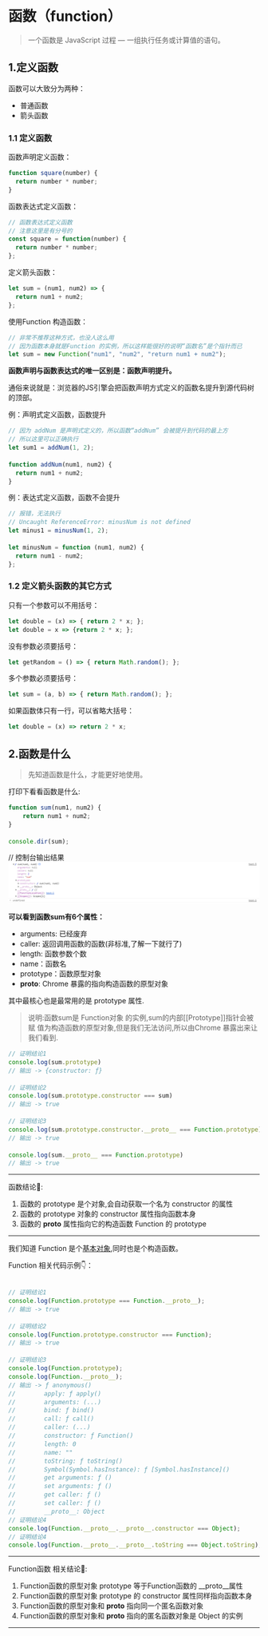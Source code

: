 # 函数（function）

> 一个函数是 JavaScript 过程 — 一组执行任务或计算值的语句。

## 1.定义函数

函数可以大致分为两种：

- 普通函数
- 箭头函数

### 1.1 定义函数

函数声明定义函数：

```js
function square(number) {
  return number * number;
}
```

函数表达式定义函数：

```js
// 函数表达式定义函数
// 注意这里是有分号的
const square = function(number) { 
  return number * number; 
};
```

定义箭头函数：

```js
let sum = (num1, num2) => {
  return num1 + num2;
};
```

使用Function 构造函数：

```js
// 非常不推荐这种方式，也没人这么用
// 因为函数本身就是Function 的实例，所以这样能很好的说明“函数名”是个指针而已
let sum = new Function("num1", "num2", "return num1 + num2");
```

**函数声明与函数表达式的唯一区别是：函数声明提升。**

通俗来说就是：浏览器的JS引擎会把函数声明方式定义的函数名提升到源代码树的顶部。

例：声明式定义函数，函数提升

```js
// 因为 addNum 是声明式定义的，所以函数“addNum” 会被提升到代码的最上方
// 所以这里可以正确执行
let sum1 = addNum(1, 2);

function addNum(num1, num2) {
  return num1 + num2;
}
```

例：表达式定义函数，函数不会提升

```js
// 报错，无法执行
// Uncaught ReferenceError: minusNum is not defined
let minus1 = minusNum(1, 2);

let minusNum = function (num1, num2) {
  return num1 - num2;
};

```

### 1.2 定义箭头函数的其它方式

只有一个参数可以不用括号：

```js
let double = (x) => { return 2 * x; };
let double = x => {return 2 * x; };
```

没有参数必须要括号：

```js
let getRandom = () => { return Math.random(); };
```

多个参数必须要括号：

```js
let sum = (a, b) => { return Math.random(); };
```

如果函数体只有一行，可以省略大括号：

```js
let double = (x) => return 2 * x;
```

## 2.函数是什么

> 先知道函数是什么，才能更好地使用。

打印下看看函数是什么:

```js
function sum(num1, num2) {
    return num1 + num2;
}

console.dir(sum);
```

// 控制台输出结果
![function](../_media/function.png)

**可以看到函数sum有6个属性：**

- arguments: 已经废弃
- caller: 返回调用函数的函数(非标准,了解一下就行了)
- length: 函数参数个数
- name：函数名
- prototype：函数原型对象
- __proto__: Chrome 暴露的指向构造函数的原型对象

其中最核心也是最常用的是 prototype 属性.

> 说明:函数sum是 Function对象 的实例,sum的内部\[\[Prototype\]\]指针会被赋
> 值为构造函数的原型对象,但是我们无法访问,所以由Chrome 暴露出来让我们看到.

```js
// 证明结论1
console.log(sum.prototype)
// 输出 -> {constructor: ƒ}

// 证明结论2
console.log(sum.prototype.constructor === sum)
// 输出 -> true

// 证明结论3
console.log(sum.prototype.constructor.__proto__ === Function.prototype)
// 输出 -> true

console.log(sum.__proto__ === Function.prototype)
// 输出 -> true

```

___
函数结论📝:
1. 函数的 prototype 是个对象,会自动获取一个名为 constructor 的属性
2. 函数的 prototype 对象的 constructor 属性指向函数本身
3. 函数的 __proto__ 属性指向它的构造函数 Function 的 prototype
___

我们知道 Function 是个[基本对象](https://developer.mozilla.org/zh-CN/docs/Web/JavaScript/Reference/Global_Objects),同时也是个构造函数。

Function 相关代码示例👇：

```js

// 证明结论1
console.log(Function.prototype === Function.__proto__);
// 输出 -> true

// 证明结论2
console.log(Function.prototype.constructor === Function);
// 输出 -> true

// 证明结论3
console.log(Function.prototype);
console.log(Function.__proto__);
// 输出 -> ƒ anonymous()
//        apply: ƒ apply()
//        arguments: (...)
//        bind: ƒ bind()
//        call: ƒ call()
//        caller: (...)
//        constructor: ƒ Function()
//        length: 0
//        name: ""
//        toString: ƒ toString()
//        Symbol(Symbol.hasInstance): ƒ [Symbol.hasInstance]()
//        get arguments: ƒ ()
//        set arguments: ƒ ()
//        get caller: ƒ ()
//        set caller: ƒ ()
//        __proto__: Object
// 证明结论4
console.log(Function.__proto__.__proto__.constructor === Object);
// 证明结论4
console.log(Function.__proto__.__proto__.toString === Object.toString);


```

___
Function函数 相关结论📝:
1. Function函数的原型对象 prototype 等于Function函数的  __proto__属性
2. Function函数的原型对象 prototype 的 constructor 属性同样指向函数本身
3. Function函数的原型对象和 __proto__ 指向同一个匿名函数对象
4. Function函数的原型对象和 __proto__ 指向的匿名函数对象是 Object 的实例
___

